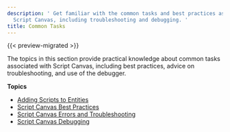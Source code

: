 ```yaml
---
description: ' Get familiar with the common tasks and best practices associated with
  Script Canvas, including troubleshooting and debugging. '
title: Common Tasks
---
```


{{< preview-migrated >}}

The topics in this section provide practical knowledge about common tasks associated with Script Canvas, including best practices, advice on troubleshooting, and use of the debugger.

**Topics**
+ [Adding Scripts to Entities](/docs/userguide/scripting/scriptcanvas/adding-scripts.md)
+ [Script Canvas Best Practices](/docs/user-guide/scripting/script-canvas/best-practices.md)
+ [Script Canvas Errors and Troubleshooting](/docs/user-guide/scripting/script-canvas/errors-and-troubleshooting.md)
+ [Script Canvas Debugging](/docs/user-guide/scripting/script-canvas/debugging.md)
